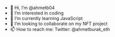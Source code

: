 - 👋 Hi, I’m @ahmetb04
- 👀 I’m interested in coding
- 🌱 I’m currently learning JavaScript
- 💞️ I’m looking to collaborate on my NFT project
- 📫 How to reach me: Twitter: @ahmetburak_eth

<!---
ahmetb04/ahmetb04 is a ✨ special ✨ repository because its `README.md` (this file) appears on your GitHub profile.
You can click the Preview link to take a look at your changes.
--->
